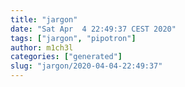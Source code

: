 ```yaml
---
title: "jargon"
date: "Sat Apr  4 22:49:37 CEST 2020"
tags: ["jargon", "pipotron"]
author: m1ch3l
categories: ["generated"]
slug: "jargon/2020-04-04-22:49:37"
---
```



